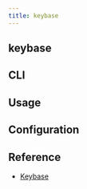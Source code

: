 ```yaml
---
title: keybase
---
```


## keybase


## CLI

## Usage

## Configuration

## Reference
- [Keybase](https://keybase.io/)
